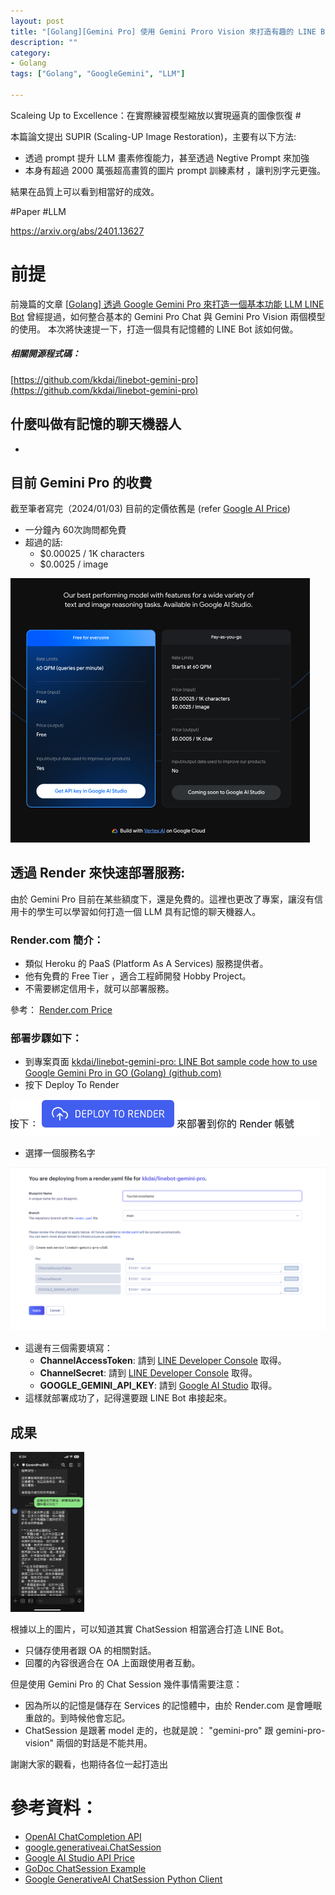 ```yaml
---
layout: post
title: "[Golang][Gemini Pro] 使用 Gemini Proro Vision 來打造有趣的 LINE Bot (兩個範例與相關程式碼)"
description: ""
category: 
- Golang
tags: ["Golang", "GoogleGemini", "LLM"]

---
```




Scaleing Up to Excellence：在實際練習模型縮放以實現逼真的圖像恢復 #

本篇論文提出 SUPIR (Scaling-UP Image Restoration)，主要有以下方法:

- 透過 prompt 提升 LLM 畫素修復能力，甚至透過 Negtive Prompt 來加強
- 本身有超過 2000 萬張超高畫質的圖片 prompt 訓練素材 ，讓判別字元更強。

結果在品質上可以看到相當好的成效。

#Paper #LLM 



https://arxiv.org/abs/2401.13627

# 前提

前幾篇的文章 [[Golang\] 透過 Google Gemini Pro 來打造一個基本功能 LLM LINE Bot](https://www.evanlin.com/til-gogle-gemini-pro-linebot/) 曾經提過，如何整合基本的 Gemini Pro Chat 與 Gemini Pro Vision 兩個模型的使用。 本次將快速提一下，打造一個具有記憶體的 LINE Bot 該如何做。

##### 相關開源程式碼：

[https://github.com/kkdai/linebot-gemini-pro](https://github.com/kkdai/linebot-gemini-pro)



## 什麼叫做有記憶的聊天機器人

- 

## 目前 Gemini Pro 的收費

截至筆者寫完（2024/01/03) 目前的定價依舊是 (refer [Google AI Price](https://ai.google.dev/pricing))

- 一分鐘內 60次詢問都免費
- 超過的話:
  - $0.00025 / 1K characters
  - $0.0025 / image

<img src="../images/2022/image-20240103223633970.png" alt="image-20240103223633970" style="zoom:50%;" />

## 透過 Render 來快速部署服務:

由於 Gemini Pro 目前在某些額度下，還是免費的。這裡也更改了專案，讓沒有信用卡的學生可以學習如何打造一個 LLM 具有記憶的聊天機器人。

### Render.com 簡介：

- 類似 Heroku 的 PaaS (Platform As A Services) 服務提供者。
- 他有免費的 Free Tier ，適合工程師開發 Hobby Project。
- 不需要綁定信用卡，就可以部署服務。

參考： [Render.com Price](https://render.com/pricing)



### 部署步驟如下：

- 到專案頁面 [kkdai/linebot-gemini-pro: LINE Bot sample code how to use Google Gemini Pro in GO (Golang) (github.com)](https://github.com/kkdai/linebot-gemini-pro)
- 按下 Deploy To Render

![image-20240104140246518](../images/2022/image-20240104140246518.png)

- 選擇一個服務名字

![image-20240104140347932](../images/2022/image-20240104140347932.png)

- 這邊有三個需要填寫：
  - **ChannelAccessToken**: 請到 [LINE Developer Console](https://developers.line.biz/console/) 取得。
  - **ChannelSecret**: 請到 [LINE Developer Console](https://developers.line.biz/console/) 取得。
  - **GOOGLE_GEMINI_API_KEY**: 請到 [Google AI Studio](https://makersuite.google.com/app/apikey) 取得。
- 這樣就部署成功了，記得還要跟 LINE Bot 串接起來。

## 成果

<img src="../images/2022/image-20240103225422373.png" alt="image-20240103225422373" style="zoom: 25%;" />

根據以上的圖片，可以知道其實 ChatSession 相當適合打造 LINE Bot。

- 只儲存使用者跟 OA 的相關對話。
- 回覆的內容很適合在 OA 上面跟使用者互動。

但是使用 Gemini Pro 的 Chat Session 幾件事情需要注意：

- 因為所以的記憶是儲存在 Services 的記憶體中，由於 Render.com 是會睡眠重啟的。到時候他會忘記。
- ChatSession 是跟著 model 走的，也就是說： "gemini-pro" 跟 gemini-pro-vision" 兩個的對話是不能共用。

謝謝大家的觀看，也期待各位一起打造出

# 參考資料：

- [OpenAI ChatCompletion API](https://platform.openai.com/docs/guides/text-generation/chat-completions-api)
- [google.generativeai.ChatSession](https://ai.google.dev/api/python/google/generativeai/ChatSession?hl=en)
- [Google AI Studio API Price](https://ai.google.dev/pricing)
- [GoDoc ChatSession Example](https://pkg.go.dev/github.com/google/generative-ai-go/genai#example-ChatSession)
- [Google GenerativeAI ChatSession Python Client](https://ai.google.dev/api/python/google/generativeai/ChatSession?hl=en) 

